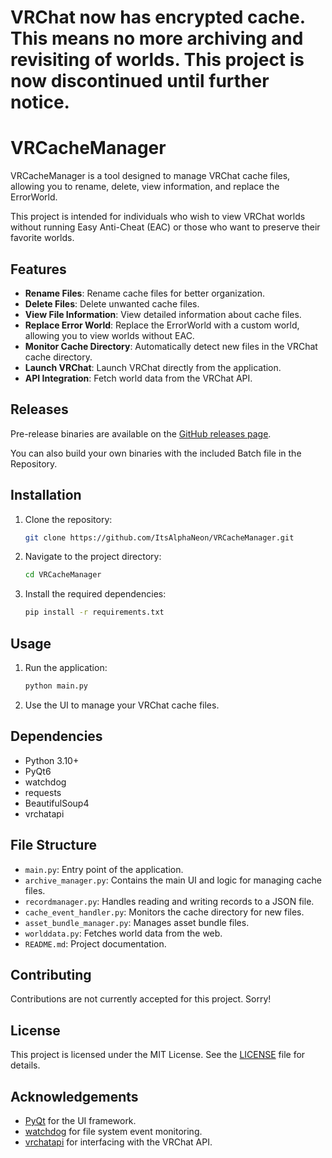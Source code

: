 # VRChat now has encrypted cache. This means no more archiving and revisiting of worlds. This project is now discontinued until further notice.

# VRCacheManager

VRCacheManager is a tool designed to manage VRChat cache files, allowing you to rename, delete, view information, and replace the ErrorWorld. 

This project is intended for individuals who wish to view VRChat worlds without running Easy Anti-Cheat (EAC) or those who want to preserve their favorite worlds.

## Features

- **Rename Files**: Rename cache files for better organization.
- **Delete Files**: Delete unwanted cache files.
- **View File Information**: View detailed information about cache files.
- **Replace Error World**: Replace the ErrorWorld with a custom world, allowing you to view worlds without EAC.
- **Monitor Cache Directory**: Automatically detect new files in the VRChat cache directory.
- **Launch VRChat**: Launch VRChat directly from the application.
- **API Integration**: Fetch world data from the VRChat API.

## Releases

Pre-release binaries are available on the [GitHub releases page](https://github.com/ItsAlphaNeon/VRCacheManager/releases).

You can also build your own binaries with the included Batch file in the Repository.

## Installation

1. Clone the repository:
    ```sh
    git clone https://github.com/ItsAlphaNeon/VRCacheManager.git
    ```
2. Navigate to the project directory:
    ```sh
    cd VRCacheManager
    ```
3. Install the required dependencies:
    ```sh
    pip install -r requirements.txt
    ```

## Usage

1. Run the application:
    ```sh
    python main.py
    ```
2. Use the UI to manage your VRChat cache files.

## Dependencies

- Python 3.10+
- PyQt6
- watchdog
- requests
- BeautifulSoup4
- vrchatapi

## File Structure

- `main.py`: Entry point of the application.
- `archive_manager.py`: Contains the main UI and logic for managing cache files.
- `recordmanager.py`: Handles reading and writing records to a JSON file.
- `cache_event_handler.py`: Monitors the cache directory for new files.
- `asset_bundle_manager.py`: Manages asset bundle files.
- `worlddata.py`: Fetches world data from the web.
- `README.md`: Project documentation.

## Contributing

Contributions are not currently accepted for this project. Sorry!

## License

This project is licensed under the MIT License. See the [LICENSE](LICENSE) file for details.

## Acknowledgements

- [PyQt](https://riverbankcomputing.com/software/pyqt/intro) for the UI framework.
- [watchdog](https://github.com/gorakhargosh/watchdog) for file system event monitoring.
- [vrchatapi](https://github.com/vrchatapi/vrchatapi-python) for interfacing with the VRChat API.
